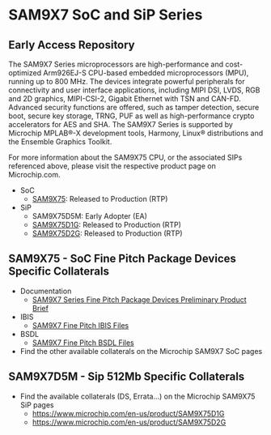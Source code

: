 # SAM9X7 SoC and SiP Series
## Early Access Repository
The SAM9X7 Series microprocessors are high-performance and cost-optimized Arm926EJ-S CPU-based embedded microprocessors (MPU), running up to 800 MHz. The devices integrate powerful peripherals for connectivity and user interface applications, including MIPI DSI, LVDS, RGB and 2D graphics, MIPI-CSI-2, Gigabit Ethernet with TSN and CAN-FD. Advanced security functions are offered, such as tamper detection, secure boot, secure key storage, TRNG, PUF as well as high-performance crypto accelerators for AES and SHA. The SAM9X7 Series is supported by Microchip MPLAB®-X development tools, Harmony, Linux® distributions and the Ensemble Graphics Toolkit.

For more information about the SAM9X75 CPU, or the associated SIPs referenced above, please visit the respective product page on Microchip.com.
* SoC
  * [SAM9X75](https://www.microchip.com/en-us/product/SAM9X75): Released to Production (RTP)
* SiP
  * SAM9X75D5M: Early Adopter (EA)
  * [SAM9X75D1G](https://www.microchip.com/en-us/product/SAM9X75D1G): Released to Production (RTP)
  * [SAM9X75D2G](https://www.microchip.com/en-us/product/SAM9X75D2G): Released to Production (RTP)
 
## SAM9X75 - SoC Fine Pitch Package Devices Specific Collaterals
* Documentation
  * [SAM9X7 Series Fine Pitch Package Devices Preliminary Product Brief](Fine%20Pitch/)
* IBIS
  * [SAM9X7 Fine Pitch IBIS Files](Fine%20Pitch/)
* BSDL
  * [SAM9X7 Fine Pitch BSDL Files](Fine%20Pitch/)
* Find the other available collaterals on the Microchip SAM9X7 SoC pages

## SAM9X7D5M - Sip 512Mb Specific Collaterals
* Find the available collaterals (DS, Errata...) on the Microchip SAM9X75 SiP pages
  * https://www.microchip.com/en-us/product/SAM9X75D1G
  * https://www.microchip.com/en-us/product/SAM9X75D2G
